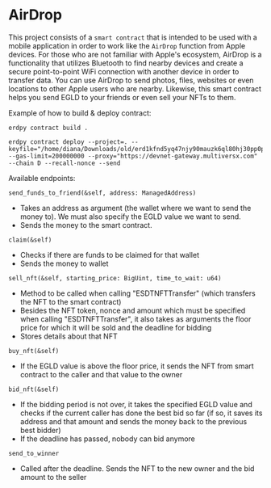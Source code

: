 # AirDrop

This project consists of a `smart contract` that is intended to be used with a mobile application in order to work like the `AirDrop` function from Apple devices. For those who are not familiar with Apple's ecosystem, AirDrop is a functionality that utilizes Bluetooth to find nearby devices and create a secure point-to-point WiFi connection with another device in order to transfer data. You can use AirDrop to send photos, files, websites or even locations to other Apple users who are nearby.
Likewise, this smart contract helps you send EGLD to your friends or even sell your NFTs to them.

Example of how to build & deploy contract:
```
erdpy contract build .
```

```
erdpy contract deploy --project=. --keyfile="/home/diana/Downloads/old/erd1kfnd5yq47njy90mauzk6ql80hj30pp0puaj2udhnsykgt68l83zquj8m8j.json" --gas-limit=200000000 --proxy="https://devnet-gateway.multiversx.com" --chain D --recall-nonce --send
```

Available endpoints:

```
send_funds_to_friend(&self, address: ManagedAddress)
```
* Takes an address as argument (the wallet where we want to send the money to). We must also specify the EGLD value we want to send.  
* Sends the money to the smart contract.

```
claim(&self)
```
* Checks if there are funds to be claimed for that wallet
* Sends the money to wallet

```
sell_nft(&self, starting_price: BigUint, time_to_wait: u64)
```
* Method to be called when calling "ESDTNFTTransfer" (which transfers the NFT to the smart contract)
* Besides the NFT token, nonce and amount which must be specified when calling "ESDTNFTTransfer", it also takes as arguments the floor price for which it will be sold and the deadline for bidding
* Stores details about that NFT

```
buy_nft(&self)
```
* If the EGLD value is above the floor price, it sends the NFT from smart contract to the caller and that value to the owner

```
bid_nft(&self)
```
* If the bidding period is not over, it takes the specified EGLD value and checks if the current caller has done the best bid so far (if so, it saves its address and that amount and sends the money back to the previous best bidder)
* If the deadline has passed, nobody can bid anymore


```
send_to_winner
```
* Called after the deadline. Sends the NFT to the new owner and the bid amount to the seller